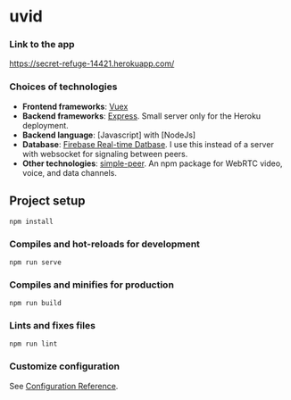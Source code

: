 # uvid

### Link to the app

https://secret-refuge-14421.herokuapp.com/

### Choices of technologies
* **Frontend frameworks**: [Vuex](https://vuex.vuejs.org/)
* **Backend frameworks**: [Express](https://expressjs.com/). Small server only for the Heroku deployment.
* **Backend language**: [Javascript] with [NodeJs]
* **Database**: [Firebase Real-time Datbase](https://firebase.google.com/docs/database). I use this instead of a server with websocket for signaling between peers.
* **Other technologies**: [simple-peer](https://github.com/feross/simple-peer). An npm package for WebRTC video, voice, and data channels.

## Project setup
```
npm install
```

### Compiles and hot-reloads for development
```
npm run serve
```

### Compiles and minifies for production
```
npm run build
```

### Lints and fixes files
```
npm run lint
```

### Customize configuration
See [Configuration Reference](https://cli.vuejs.org/config/).
